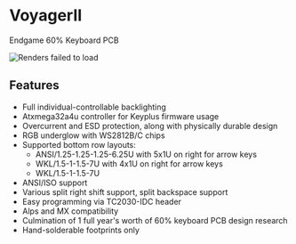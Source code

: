 # VoyagerII
Endgame 60% Keyboard PCB

![Renders failed to load](https://raw.githubusercontent.com/ai03-2725/VoyagerII/master/Renders/Back.png "Backside Render")

## Features
* Full individual-controllable backlighting
* Atxmega32a4u controller for Keyplus firmware usage
* Overcurrent and ESD protection, along with physically durable design
* RGB underglow with WS2812B/C chips
* Supported bottom row layouts:
  * ANSI/1.25-1.25-1.25-6.25U with 5x1U on right for arrow keys
  * WKL/1.5-1-1.5-7U with 4x1U on right for arrow keys
  * WKL/1.5-1-1.5-7U
* ANSI/ISO support
* Various split right shift support, split backspace support
* Easy programming via TC2030-IDC header
* Alps and MX compatibility
* Culmination of 1 full year's worth of 60% keyboard PCB design research
* Hand-solderable footprints only